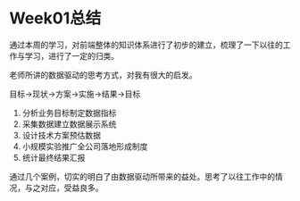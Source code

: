 # Week01总结

通过本周的学习，对前端整体的知识体系进行了初步的建立，梳理了一下以往的工作与学习，进行了一定的归类。

老师所讲的数据驱动的思考方式，对我有很大的启发。

目标→现状→方案→实施→结果→目标

1. 分析业务目标制定数据指标
2. 采集数据建立数据展示系统
3. 设计技术方案预估数据
4. 小规模实验推广全公司落地形成制度
5. 统计最终结果汇报

通过几个案例，切实的明白了由数据驱动所带来的益处。思考了以往工作中的情况，与之对应，受益良多。